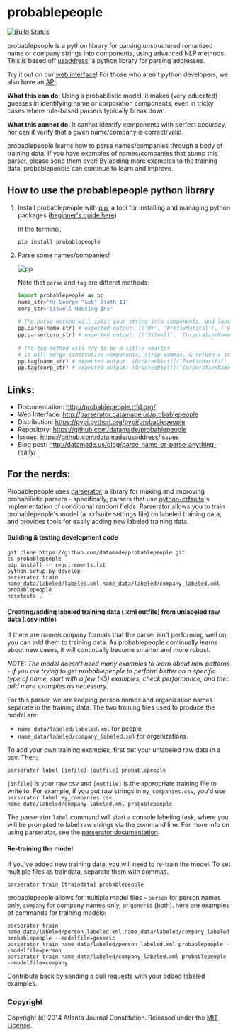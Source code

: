 probablepeople
=================
[![Build Status](https://travis-ci.org/datamade/probablepeople.svg?branch=master)](https://travis-ci.org/datamade/probablepeople)

probablepeople is a python library for parsing unstructured romanized name or company strings into components, using advanced NLP methods. This is based off [usaddress](https://github.com/datamade/usaddress), a python library for parsing addresses.

Try it out on our [web interface](https://parserator.datamade.us/probablepeople)! For those who aren't python developers, we also have an [API](https://parserator.datamade.us/api-docs).

**What this can do:** Using a probabilistic model, it makes (very educated) guesses in identifying name or corporation components, even in tricky cases where rule-based parsers typically break down.

**What this cannot do:** It cannot identify components with perfect accuracy, nor can it verify that a given name/company is correct/valid.

probablepeople learns how to parse names/companies through a body of training data. If you have examples of names/companies that stump this parser, please send them over! By adding more examples to the training data, probablepeople can continue to learn and improve.

## How to use the probablepeople python library
1. Install probablepeople with [pip](http://pip.readthedocs.org/en/latest/quickstart.html), a tool for installing and managing python packages ([beginner's guide here](http://www.dabapps.com/blog/introduction-to-pip-and-virtualenv-python/))

   In the terminal,
   
    ```
    pip install probablepeople  
    ```  
2. Parse some names/companies!
   
   ![pp](https://cloud.githubusercontent.com/assets/1406537/7870535/966f0956-054f-11e5-8312-4d392f79ff75.gif)
    
   Note that `parse` and `tag` are differet methods:
   ```python
   import probablepeople as pp
   name_str='Mr George "Gob" Bluth II'
   corp_str='Sitwell Housing Inc'
  
   # The parse method will split your string into components, and label each component.
   pp.parse(name_str) # expected output: [('Mr', 'PrefixMarital'), ('George', 'GivenName'), ('"Gob"', 'Nickname'), ('Bluth', 'Surname'), ('II', 'SuffixGenerational')]
   pp.parse(corp_str) # expected output: [('Sitwell', 'CorporationName'), ('Housing', 'CorporationName'), ('Inc', 'CorporationLegalType')]
  
   # The tag method will try to be a little smarter
   # it will merge consecutive components, strip commas, & return a string type
   pp.tag(name_str) # expected output: (OrderedDict([('PrefixMarital', 'Mr'), ('GivenName', 'George'), ('Nickname', '"Gob"'), ('Surname', 'Bluth'), ('SuffixGenerational', 'II')]), 'Person')
   pp.tag(corp_str) # expected output: (OrderedDict([('CorporationName', 'Sitwell Housing'), ('CorporationLegalType', 'Inc')]), 'Corporation')
   ```

## Links:
* Documentation: http://probablepeople.rtfd.org/
* Web Interface: http://parserator.datamade.us/probablepeople
* Distribution: https://pypi.python.org/pypi/probablepeople
* Repository: https://github.com/datamade/probablepeople
* Issues: https://github.com/datamade/usaddress/issues
* Blog post: http://datamade.us/blog/parse-name-or-parse-anything-really/

## For the nerds:
Probablepeople uses [parserator](https://github.com/datamade/parserator), a library for making and improving probabilistic parsers - specifically, parsers that use [python-crfsuite](https://github.com/tpeng/python-crfsuite)'s implementation of conditional random fields. Parserator allows you to train probablepeople's model (a .crfsuite settings file) on labeled training data, and provides tools for easily adding new labeled training data.
#### Building & testing development code
  
  ```
  git clone https://github.com/datamade/probablepeople.git  
  cd probablepeople  
  pip install -r requirements.txt  
  python setup.py develop
  parserator train name_data/labeled/labeled.xml,name_data/labeled/company_labeled.xml probablepeople
  nosetests .  
  ```  
#### Creating/adding labeled training data (.xml outfile) from unlabeled raw data (.csv infile)  

If there are name/company formats that the parser isn't performing well on, you can add them to training data. As probablepeople continually learns about new cases, it will continually become smarter and more robust.

*NOTE: The model doesn't need many examples to learn about new patterns - if you are trying to get probablepeople to perform better on a specific type of name, start with a few (<5) examples, check performance, and then add more examples as necessary.*

For this parser, we are keeping person names and organization names separate in the training data. The two training files used to produce the model are:
- `name_data/labeled/labeled.xml` for people
- `name_data/labeled/company_labeled.xml` for organizations.

To add your own training examples, first put your unlabeled raw data in a csv. Then:
  
```
parserator label [infile] [outfile] probablepeople  
```  

`[infile]` is your raw csv and `[outfile]` is the appropriate training file to write to. For example, if you put raw strings in `my_companies.csv`, you'd use `parserator label my_companies.csv name_data/labeled/company_labeled.xml probablepeople`

The parserator `label` command will start a console labeling task, where you will be prompted to label raw strings via the command line. For more info on using parserator, see the [parserator documentation](https://github.com/datamade/parserator/blob/master/README.md).  

#### Re-training the model  
  If you've added new training data, you will need to re-train the model. To set multiple files as traindata, separate them with commas.
  
  ```
  parserator train [traindata] probablepeople  
  ```  
  
  probablepeople allows for multiple model files - `person` for person names only, `company` for company names only, or `generic` (both). here are examples of commands for training models:
  
  ```
  parserator train name_data/labeled/person_labeled.xml,name_data/labeled/company_labeled.xml probablepeople --modelfile=generic
  parserator train name_data/labeled/person_labeled.xml probablepeople --modelfile=person
  parserator train name_data/labeled/company_labeled.xml probablepeople --modelfile=company
  ```  
  
  Contribute back by sending a pull requests with your added labeled examples.


### Copyright

Copyright (c) 2014 Atlanta Journal Constitution. Released under the [MIT License](https://github.com/datamade/probablepeople/blob/master/LICENSE).
